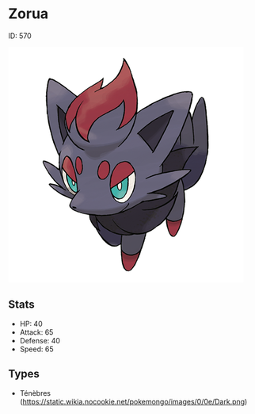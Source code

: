 # Zorua


ID: 570

![](https://raw.githubusercontent.com/PokeAPI/sprites/master/sprites/pokemon/other/official-artwork/570.png "Zorua")

## Stats


 - HP: 40
 - Attack: 65
 - Defense: 40
 - Speed: 65

## Types


 - Ténèbres (https://static.wikia.nocookie.net/pokemongo/images/0/0e/Dark.png)
